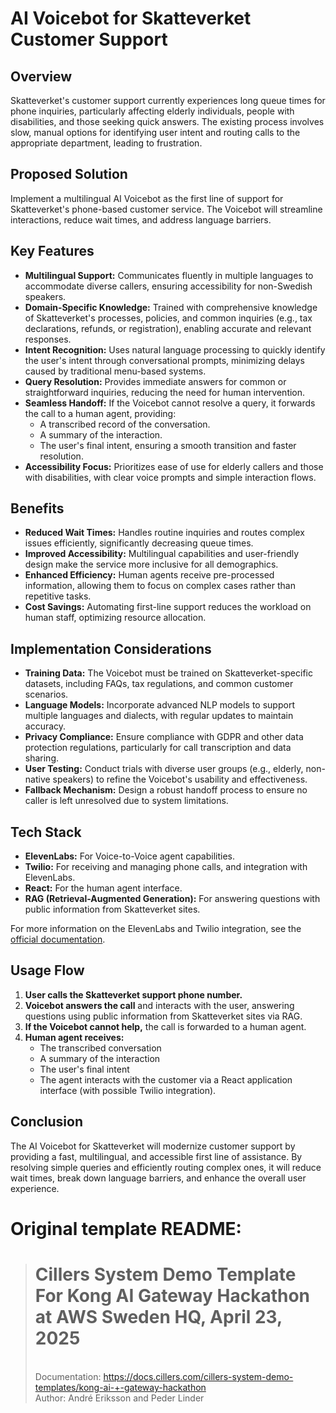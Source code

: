 # AI Voicebot for Skatteverket Customer Support

## Overview
Skatteverket's customer support currently experiences long queue times for phone inquiries, particularly affecting elderly individuals, people with disabilities, and those seeking quick answers. The existing process involves slow, manual options for identifying user intent and routing calls to the appropriate department, leading to frustration.

## Proposed Solution
Implement a multilingual AI Voicebot as the first line of support for Skatteverket's phone-based customer service. The Voicebot will streamline interactions, reduce wait times, and address language barriers.

## Key Features
- **Multilingual Support:** Communicates fluently in multiple languages to accommodate diverse callers, ensuring accessibility for non-Swedish speakers.
- **Domain-Specific Knowledge:** Trained with comprehensive knowledge of Skatteverket's processes, policies, and common inquiries (e.g., tax declarations, refunds, or registration), enabling accurate and relevant responses.
- **Intent Recognition:** Uses natural language processing to quickly identify the user's intent through conversational prompts, minimizing delays caused by traditional menu-based systems.
- **Query Resolution:** Provides immediate answers for common or straightforward inquiries, reducing the need for human intervention.
- **Seamless Handoff:** If the Voicebot cannot resolve a query, it forwards the call to a human agent, providing:
  - A transcribed record of the conversation.
  - A summary of the interaction.
  - The user's final intent, ensuring a smooth transition and faster resolution.
- **Accessibility Focus:** Prioritizes ease of use for elderly callers and those with disabilities, with clear voice prompts and simple interaction flows.

## Benefits
- **Reduced Wait Times:** Handles routine inquiries and routes complex issues efficiently, significantly decreasing queue times.
- **Improved Accessibility:** Multilingual capabilities and user-friendly design make the service more inclusive for all demographics.
- **Enhanced Efficiency:** Human agents receive pre-processed information, allowing them to focus on complex cases rather than repetitive tasks.
- **Cost Savings:** Automating first-line support reduces the workload on human staff, optimizing resource allocation.

## Implementation Considerations
- **Training Data:** The Voicebot must be trained on Skatteverket-specific datasets, including FAQs, tax regulations, and common customer scenarios.
- **Language Models:** Incorporate advanced NLP models to support multiple languages and dialects, with regular updates to maintain accuracy.
- **Privacy Compliance:** Ensure compliance with GDPR and other data protection regulations, particularly for call transcription and data sharing.
- **User Testing:** Conduct trials with diverse user groups (e.g., elderly, non-native speakers) to refine the Voicebot's usability and effectiveness.
- **Fallback Mechanism:** Design a robust handoff process to ensure no caller is left unresolved due to system limitations.

## Tech Stack
- **ElevenLabs:** For Voice-to-Voice agent capabilities.
- **Twilio:** For receiving and managing phone calls, and integration with ElevenLabs.
- **React:** For the human agent interface.
- **RAG (Retrieval-Augmented Generation):** For answering questions with public information from Skatteverket sites.

For more information on the ElevenLabs and Twilio integration, see the [official documentation](https://elevenlabs.io/docs/conversational-ai/guides/twilio/native-integration).

## Usage Flow
1. **User calls the Skatteverket support phone number.**
2. **Voicebot answers the call** and interacts with the user, answering questions using public information from Skatteverket sites via RAG.
3. **If the Voicebot cannot help,** the call is forwarded to a human agent.
4. **Human agent receives:**
   - The transcribed conversation
   - A summary of the interaction
   - The user's final intent
   - The agent interacts with the customer via a React application interface (with possible Twilio integration).

## Conclusion
The AI Voicebot for Skatteverket will modernize customer support by providing a fast, multilingual, and accessible first line of assistance. By resolving simple queries and efficiently routing complex ones, it will reduce wait times, break down language barriers, and enhance the overall user experience. 

# Original template README:

> # Cillers System Demo Template For Kong AI Gateway Hackathon at AWS Sweden HQ, April 23, 2025
> \
> Documentation: https://docs.cillers.com/cillers-system-demo-templates/kong-ai-+-gateway-hackathon
> \
> Author: André Eriksson and Peder Linder